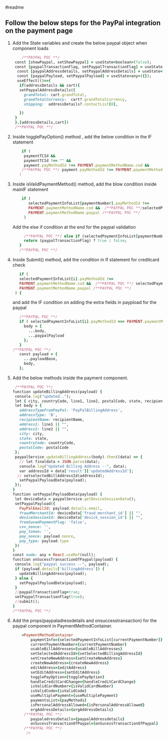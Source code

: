 #readme
## Follow the below steps for the PayPal integration on the payment page

1. Add the State variables and create the below paypal object when component loads 

   ```ruby
       /**PAYPAL POC **/
    const [showPaypal, setShowPaypal] = useState<boolean>(false);
    const [paypalTransactionFlag, setPaypalTransactionFlag] = useState<boolean>(false);
     const [paypalAddressdetails, setPaypalAddressDetails] = useState<any>({});
     const [paypalPayload, setPaypalPayload] = useState<any>({});
     useEffect(()=>{
      if(addressDetails && cart){
      setPaypalAddressDetails({
        grandTotal: cart.grandTotal,
        grandTotalCurrency:  cart?.grandTotalCurrency,
        shipping:  addressDetails?.contactList[0],

      })
    }
    },[addressDetails,cart])
    /**PAYPAL POC **/
   ```
   
  2. Inside togglePayOption() method , add the below condition in the IF statement
  
       ```ruby
           if (
            paymentTCId &&
            paymentTCId !== "" &&
            payment.payMethodId !== PAYMENT.paymentMethodName.cod &&
           /**PAYPAL POC **/ payment.payMethodId !== PAYMENT.paymentMethodName.paypal/**PAYPAL POC **/
          ) 
       ```
   
  3. Inside isValidPaymentMethod() method, add the blow condition inside mainIF statement
       ```ruby
           if (
              selectedPaymentInfoList[paymentNumber].payMethodId !==
              PAYMENT.paymentMethodName.cod &&  /**PAYPAL POC **/selectedPaymentInfoList[paymentNumber].payMethodId !==
              PAYMENT.paymentMethodName.paypal /**PAYPAL POC **/
            )
       ```
       Add the else if condition at the end for the paypal validation
       ```ruby
            /**PAYPAL POC **/ else if (selectedPaymentInfoList[paymentNumber].payMethodId === PAYMENT.paymentMethodName.paypal) {
            return (paypalTransactionFlag) ? true : false;
          }
          /**PAYPAL POC **/
       ```
       
 4.  Inside Submit() method, add the condition in If statement for creditcard check
       ```ruby
          if (
          selectedPaymentInfoList[i].payMethodId !==
          PAYMENT.paymentMethodName.cod &&  /**PAYPAL POC **/ selectedPaymentInfoList[i].payMethodId !==
          PAYMENT.paymentMethodName.paypal /**PAYPAL POC **/
        ) {
       ```
       and add the IF condition on adding the extra fields in paypload for the paypal 
       ```ruby
          /**PAYPAL POC **/
          if ( selectedPaymentInfoList[i].payMethodId === PAYMENT.paymentMethodName.paypal) {
            body = {
              ...body,
              ...paypalPayload
            };
          }
       /**PAYPAL POC **/
          const payload = {
            ...payloadBase,
            body,
          };
       ```
       
 5. Add the below methods inside the payment component.
       ```ruby
        /**PAYPAL POC **/
      function updateBillingAddress(payload) {
        console.log("updated..");
        let { city, countryCode, line1, line2, postalCode, state, recipientName } = payload.details['billingAddress'];
        let body = {
          addressTypeFromPayPal: 'PayPalBillingAddress',
          addressType: 'B',
          recipientName: recipientName,
          address1: line1 || "",
          address2: line2 || "",
          city: city,
          state: state,
          countryCode: countryCode,
          postalCode: postalCode
        };
        paypalService.updateBillingAddress(body).then((data) => {
          // let finaldata = JSON.parse(data);
          console.log("Updated Billing Address --", data);
          var addressId = data['result']['updatedAddressId'];
         // setselectedBillAddressId(addressId);
          setPaypalPayloadData(payload);
        });
      }
      function setPaypalPayloadData(payload) {
        let deviceData = paypalService.getDeviceSessionData();
        setPaypalPayload({
          PayPalEmailId: payload.details.email,
          fraudMerchantId: deviceData['fraud_merchant_id'] || "",
          deviceSessionId: deviceData['device_session_id'] || "",
          fromSavedPaymentFlag: 'false',
          cvv_nonce: '',
          pay_token: '',
          pay_nonce: payload.nonce,
          pay_type: payload.type
        })
      }
      const node: any = React.useRef(null);
      function onSucessTransactionOfPaypal(payload) {
        console.log("paypal success --", payload);
        if (payload.details['billingAddress']) {
          updateBillingAddress(payload);
        } else {
          setPaypalPayloadData(payload);
        }
        //paypalTransactionFlag=true;
        setPaypalTransactionFlag(true);
        //submit();
      }
     /**PAYPAL POC **/
       ```
                
6. Add the props(paypaladressdetails and onsuccesstransaction) for the paypal component in PaymentMethodContainer.  
      ```ruby
          <PaymentMethodContainer
              paymentInfo={selectedPaymentInfoList[currentPaymentNumber]}
              currentPaymentNumber={currentPaymentNumber}
              usableBillAddresses={usableBillAddresses}
              setSelectedAddressId={setSelectedBillingAddressId}
              setCreateNewAddress={setCreateNewAddress}
              createNewAddress={createNewAddress}
              editAddress={editAddress}
              setEditAddress={setEditAddress}
              togglePayOption={togglePayOption}
              handleCreditCardChange={handleCreditCardChange}
              isValidCardNumber={isValidCardNumber}
              isValidCode={isValidCode}
              useMultiplePayment={useMultiplePayment}
              paymentsList={payMethods}
              isPersonalAddressAllowed={isPersonalAddressAllowed}
              orgAddressDetails={orgAddressDetails}
           /**PAYPAL POC **/
              paypaladressDetails={paypalAddressdetails}
              onSucessTransactionOfPaypal={onSucessTransactionOfPaypal}
           /**PAYPAL POC **/
            />
      ```
 

   
